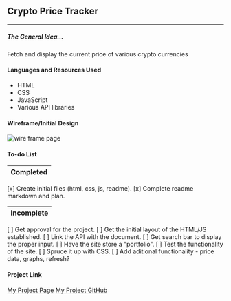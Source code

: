 ## Crypto Price Tracker

***

##### The General Idea...
Fetch and display the current price of various crypto currencies

#### Languages and Resources Used

- HTML
- CSS
- JavaScript
- Various API libraries 

#### Wireframe/Initial Design

![wire frame page](https://i.imgur.com/UkTyoc2.png)

#### To-do List

| Completed |
|-----------|
 [x] Create initial files (html, css, js, readme).
 [x] Complete readme markdown and plan.

| Incomplete |
|------------|
 [ ]  Get approval for the project.
 [ ]  Get the initial layout of the HTML/JS established.
 [ ]  Link the API with the document.
 [ ]  Get search bar to display the proper input.
 [ ]  Have the site store a "portfolio".
 [ ]  Test the functionality of the site.
 [ ]  Spruce it up with CSS.
 [ ]  Add aditional functionality - price data, graphs, refresh?


#### Project Link
[My Project Page](https://jcemrick.github.io/ga-project1/)
[My Project GitHub](https://github.com/Jcemrick/ga-project1.git)